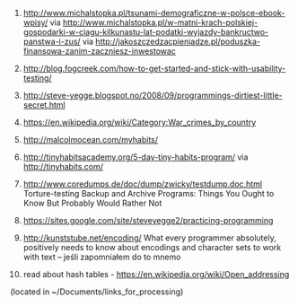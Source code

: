 1. http://www.michalstopka.pl/tsunami-demograficzne-w-polsce-ebook-wpisy/ via http://www.michalstopka.pl/w-matni-krach-polskiej-gospodarki-w-ciagu-kilkunastu-lat-podatki-wyjazdy-bankructwo-panstwa-i-zus/ via http://jakoszczedzacpieniadze.pl/poduszka-finansowa-zanim-zaczniesz-inwestowac

1. http://blog.fogcreek.com/how-to-get-started-and-stick-with-usability-testing/

1. http://steve-yegge.blogspot.no/2008/09/programmings-dirtiest-little-secret.html

1. https://en.wikipedia.org/wiki/Category:War_crimes_by_country

1. http://malcolmocean.com/myhabits/

1. http://tinyhabitsacademy.org/5-day-tiny-habits-program/ via http://tinyhabits.com/

1. http://www.coredumps.de/doc/dump/zwicky/testdump.doc.html Torture-testing Backup and Archive Programs: Things You Ought to Know But Probably Would Rather Not

1. https://sites.google.com/site/steveyegge2/practicing-programming

1. http://kunststube.net/encoding/ What every programmer absolutely, positively needs to know about encodings and character sets to work with text – jeśli zapomniałem do to mnemo

1. read about hash tables - https://en.wikipedia.org/wiki/Open_addressing

(located in ~/Documents/links_for_processing)
